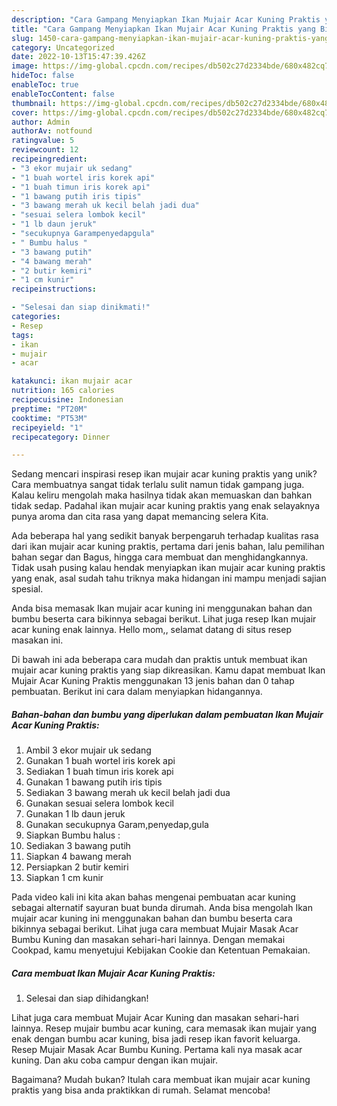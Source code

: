 ```yaml
---
description: "Cara Gampang Menyiapkan Ikan Mujair Acar Kuning Praktis yang Bisa Manjain Lidah"
title: "Cara Gampang Menyiapkan Ikan Mujair Acar Kuning Praktis yang Bisa Manjain Lidah"
slug: 1450-cara-gampang-menyiapkan-ikan-mujair-acar-kuning-praktis-yang-bisa-manjain-lidah
category: Uncategorized
date: 2022-10-13T15:47:39.426Z
image: https://img-global.cpcdn.com/recipes/db502c27d2334bde/680x482cq70/ikan-mujair-acar-kuning-praktis-foto-resep-utama.jpg
hideToc: false
enableToc: true
enableTocContent: false
thumbnail: https://img-global.cpcdn.com/recipes/db502c27d2334bde/680x482cq70/ikan-mujair-acar-kuning-praktis-foto-resep-utama.jpg
cover: https://img-global.cpcdn.com/recipes/db502c27d2334bde/680x482cq70/ikan-mujair-acar-kuning-praktis-foto-resep-utama.jpg
author: Admin
authorAv: notfound
ratingvalue: 5
reviewcount: 12
recipeingredient:
- "3 ekor mujair uk sedang"
- "1 buah wortel iris korek api"
- "1 buah timun iris korek api"
- "1 bawang putih iris tipis"
- "3 bawang merah uk kecil belah jadi dua"
- "sesuai selera lombok kecil"
- "1 lb daun jeruk"
- "secukupnya Garampenyedapgula"
- " Bumbu halus "
- "3 bawang putih"
- "4 bawang merah"
- "2 butir kemiri"
- "1 cm kunir"
recipeinstructions:

- "Selesai dan siap dinikmati!"
categories:
- Resep
tags:
- ikan
- mujair
- acar

katakunci: ikan mujair acar 
nutrition: 165 calories
recipecuisine: Indonesian
preptime: "PT20M"
cooktime: "PT53M"
recipeyield: "1"
recipecategory: Dinner

---
```





Sedang mencari inspirasi resep ikan mujair acar kuning praktis yang unik? Cara membuatnya sangat tidak terlalu sulit namun tidak gampang juga. Kalau keliru mengolah maka hasilnya tidak akan memuaskan dan bahkan tidak sedap. Padahal ikan mujair acar kuning praktis yang enak selayaknya punya aroma dan cita rasa yang dapat memancing selera Kita.





Ada beberapa hal yang sedikit banyak berpengaruh terhadap kualitas rasa dari ikan mujair acar kuning praktis, pertama dari jenis bahan, lalu pemilihan bahan segar dan Bagus, hingga cara membuat dan menghidangkannya. Tidak usah pusing kalau hendak menyiapkan ikan mujair acar kuning praktis yang enak,      asal sudah tahu triknya maka hidangan ini mampu menjadi sajian spesial.














Anda bisa memasak Ikan mujair acar kuning ini menggunakan bahan dan bumbu beserta cara bikinnya sebagai berikut. Lihat juga resep Ikan mujair acar kuning enak lainnya. Hello mom,, selamat datang di situs resep masakan ini.






Di bawah ini ada beberapa cara mudah dan praktis untuk membuat ikan mujair acar kuning praktis yang siap dikreasikan. Kamu dapat membuat Ikan Mujair Acar Kuning Praktis menggunakan 13 jenis bahan dan 0 tahap pembuatan. Berikut ini cara dalam menyiapkan hidangannya.

<!--inarticleads1-->

##### Bahan-bahan dan bumbu yang diperlukan dalam pembuatan Ikan Mujair Acar Kuning Praktis:

1. Ambil 3 ekor mujair uk sedang
1. Gunakan 1 buah wortel iris korek api
1. Sediakan 1 buah timun iris korek api
1. Gunakan 1 bawang putih iris tipis
1. Sediakan 3 bawang merah uk kecil belah jadi dua
1. Gunakan sesuai selera lombok kecil
1. Gunakan 1 lb daun jeruk
1. Gunakan secukupnya Garam,penyedap,gula
1. Siapkan  Bumbu halus :
1. Sediakan 3 bawang putih
1. Siapkan 4 bawang merah
1. Persiapkan 2 butir kemiri
1. Siapkan 1 cm kunir


Pada video kali ini kita akan bahas mengenai pembuatan acar kuning sebagai alternatif sayuran buat bunda dirumah. Anda bisa mengolah Ikan mujair acar kuning ini menggunakan bahan dan bumbu beserta cara bikinnya sebagai berikut. Lihat juga cara membuat Mujair Masak Acar Bumbu Kuning dan masakan sehari-hari lainnya. Dengan memakai Cookpad, kamu menyetujui Kebijakan Cookie dan Ketentuan Pemakaian. 

<!--inarticleads2-->

##### Cara membuat Ikan Mujair Acar Kuning Praktis:


1. Selesai dan siap dihidangkan!

Lihat juga cara membuat Mujair Acar Kuning dan masakan sehari-hari lainnya. Resep mujair bumbu acar kuning, cara memasak ikan mujair yang enak dengan bumbu acar kuning, bisa jadi resep ikan favorit keluarga. Resep Mujair Masak Acar Bumbu Kuning. Pertama kali nya masak acar kuning. Dan aku coba campur dengan ikan mujair. 

Bagaimana? Mudah bukan? Itulah cara membuat ikan mujair acar kuning praktis yang bisa anda praktikkan di rumah. Selamat mencoba!
